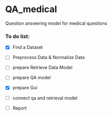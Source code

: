 # QA_medical
Question answering model for medical questions

### To do list:
- [x] Find a Dataset
- [ ] Preprocess Data & Normalize Data
- [ ] prepare Retrieve Data Model
- [ ] prepare QA model
- [x] prepare Gui 
- [ ] connect qa and retrieval model
- [ ] Report

